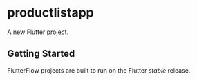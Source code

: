 # productlistapp

A new Flutter project.

## Getting Started

FlutterFlow projects are built to run on the Flutter _stable_ release.
